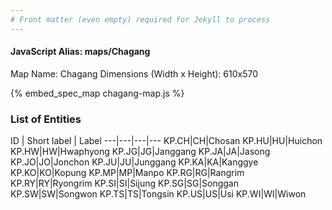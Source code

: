 ```yaml
---
# Front matter (even empty) required for Jekyll to process
---
```


#### JavaScript Alias: maps/Chagang

Map Name: Chagang
Dimensions (Width x Height): 610x570



{% embed_spec_map chagang-map.js %}

### List of Entities

ID | Short label | Label
---|---|---|---
KP.CH|CH|Chosan
KP.HU|HU|Huichon
KP.HW|HW|Hwaphyong
KP.JG|JG|Janggang
KP.JA|JA|Jasong
KP.JO|JO|Jonchon
KP.JU|JU|Junggang
KP.KA|KA|Kanggye
KP.KO|KO|Kopung
KP.MP|MP|Manpo
KP.RG|RG|Rangrim
KP.RY|RY|Ryongrim
KP.SI|SI|Sijung
KP.SG|SG|Songgan
KP.SW|SW|Songwon
KP.TS|TS|Tongsin
KP.US|US|Usi
KP.WI|WI|Wiwon